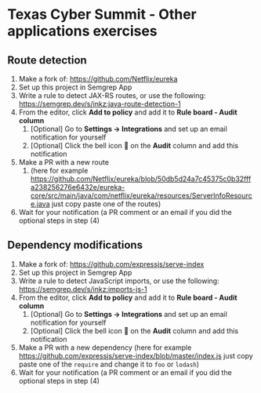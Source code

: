 # Texas Cyber Summit - Other applications exercises

## Route detection



1. Make a fork of: https://github.com/Netflix/eureka
2. Set up this project in Semgrep App
3. Write a rule to detect JAX-RS routes, or use the following:  https://semgrep.dev/s/inkz:java-route-detection-1
4. From the editor, click **Add to policy** and add it to **Rule board - Audit column**
    1. [Optional] Go to **Settings → Integrations** and set up an email notification for yourself
    2. [Optional] Click the bell icon 🔔  on the **Audit** column and add this notification
5. Make a PR with a new route 
    1. (here for example https://github.com/Netflix/eureka/blob/50db5d24a7c45375c0b32fffa238256276e6432e/eureka-core/src/main/java/com/netflix/eureka/resources/ServerInfoResource.java  just copy paste one of the routes)
6. Wait for your notification (a PR comment or an email if you did the optional steps in step (4)



## Dependency modifications



1. Make a fork of: https://github.com/expressjs/serve-index
2. Set up this project in Semgrep App
3. Write a rule to detect JavaScript imports, or use the following: https://semgrep.dev/s/inkz:imports-js-1
4. From the editor, click **Add to policy** and add it to **Rule board - Audit column**
    1. [Optional] Go to **Settings → Integrations** and set up an email notification for yourself
    2. [Optional] Click the bell icon 🔔  on the **Audit** column and add this notification
5. Make a PR with a new dependency (here for example https://github.com/expressjs/serve-index/blob/master/index.js  just copy paste one of the `require` and change it to `foo` or `lodash`)
6. Wait for your notification (a PR comment or an email if you did the optional steps in step (4)

